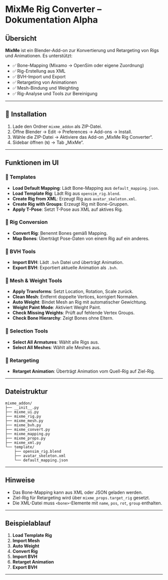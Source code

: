# MixMe Rig Converter – Dokumentation Alpha

## Übersicht

**MixMe** ist ein Blender-Add-on zur Konvertierung und Retargeting von Rigs und Animationen. Es unterstützt:

- ✅ Bone-Mapping (Mixamo → OpenSim oder eigene Zuordnung)
- ✅ Rig-Erstellung aus XML
- ✅ BVH-Import und Export
- ✅ Retargeting von Animationen
- ✅ Mesh-Bindung und Weighting
- ✅ Rig-Analyse und Tools zur Bereinigung

---

## 🔧 Installation

1. Lade den Ordner `mixme_addon` als ZIP-Datei.
2. Öffne Blender → Edit → Preferences → Add-ons → Install.
3. Wähle die ZIP-Datei → Aktiviere das Add-on „MixMe Rig Converter“.
4. Sidebar öffnen (`N`) → Tab „MixMe“.

---

## Funktionen im UI

### 🔹 Templates

- **Load Default Mapping**: Lädt Bone-Mapping aus `default_mapping.json`.
- **Load Template Rig**: Lädt Rig aus `opensim_rig.blend`.
- **Create Rig from XML**: Erzeugt Rig aus `avatar_skeleton.xml`.
- **Create Rig with Groups**: Erzeugt Rig mit Bone-Gruppen.
- **Apply T-Pose**: Setzt T-Pose aus XML auf aktives Rig.

### 🔹 Rig Conversion

- **Convert Rig**: Benennt Bones gemäß Mapping.
- **Map Bones**: Überträgt Pose-Daten von einem Rig auf ein anderes.

### 🔹 BVH Tools

- **Import BVH**: Lädt `.bvh` Datei und überträgt Animation.
- **Export BVH**: Exportiert aktuelle Animation als `.bvh`.

### 🔹 Mesh & Weight Tools

- **Apply Transforms**: Setzt Location, Rotation, Scale zurück.
- **Clean Mesh**: Entfernt doppelte Vertices, korrigiert Normalen.
- **Auto Weight**: Bindet Mesh an Rig mit automatischer Gewichtung.
- **Weight Paint Mode**: Aktiviert Weight Paint.
- **Check Missing Weights**: Prüft auf fehlende Vertex Groups.
- **Check Bone Hierarchy**: Zeigt Bones ohne Eltern.

### 🔹 Selection Tools

- **Select All Armatures**: Wählt alle Rigs aus.
- **Select All Meshes**: Wählt alle Meshes aus.

### 🔹 Retargeting

- **Retarget Animation**: Überträgt Animation vom Quell-Rig auf Ziel-Rig.

---

## Dateistruktur

```
mixme_addon/
├── __init__.py
├── mixme_ui.py
├── mixme_rig.py
├── mixme_mesh.py
├── mixme_bvh.py
├── mixme_convert.py
├── mixme_mapping.py
├── mixme_props.py
├── mixme_xml.py
└── template/
    ├── opensim_rig.blend
    ├── avatar_skeleton.xml
    └── default_mapping.json
```

---

## Hinweise

- Das Bone-Mapping kann aus XML oder JSON geladen werden.
- Ziel-Rig für Retargeting wird über `mixme_props.target_rig` gesetzt.
- Die XML-Datei muss `<bone>`-Elemente mit `name`, `pos`, `rot`, `group` enthalten.

---

## Beispielablauf

1. **Load Template Rig**
2. **Import Mesh**
3. **Auto Weight**
4. **Convert Rig**
5. **Import BVH**
6. **Retarget Animation**
7. **Export BVH**

---
